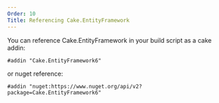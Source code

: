 ```yaml
---
Order: 10
Title: Referencing Cake.EntityFramework
---
```


You can reference Cake.EntityFramework in your build script as a cake addin:

```cake
#addin "Cake.EntityFramework6"
```

or nuget reference:

```cake
#addin "nuget:https://www.nuget.org/api/v2?package=Cake.EntityFramework6"
```

